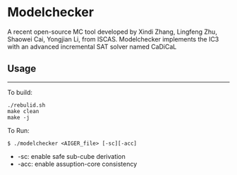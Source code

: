 # Modelchecker
A recent open-source MC tool developed by Xindi Zhang, Lingfeng Zhu, Shaowei Cai, Yongjian Li, from ISCAS. Modelchecker implements the IC3 with an advanced incremental SAT solver named CaDiCaL

## Usage
---
To build:

```
./rebulid.sh
make clean
make -j
```

To Run:

```
$ ./modelchecker <AIGER_file> [-sc][-acc]
```
- -sc: enable safe sub-cube derivation
- -acc: enable assuption-core consistency